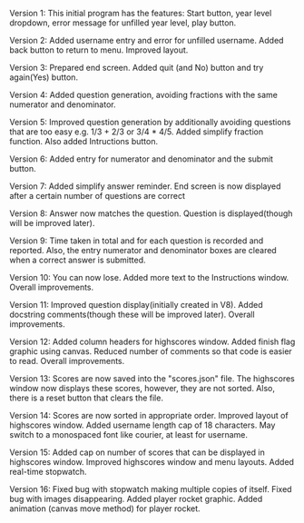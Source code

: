 Version 1:
This initial program has the features: Start button, year level dropdown, error message for unfilled year level, play button.

Version 2:
Added username entry and error for unfilled username. Added back button to return to menu. Improved layout.

Version 3:
Prepared end screen. Added quit (and No) button and try again(Yes) button.

Version 4:
Added question generation, avoiding fractions with the same numerator and denominator.

Version 5:
Improved question generation by additionally avoiding questions that are too easy e.g. 1/3 + 2/3 or 3/4 * 4/5. Added simplify fraction function. Also added Intructions button.

Version 6:
Added entry for numerator and denominator and the submit button.

Version 7:
Added simplify answer reminder. End screen is now displayed after a certain number of questions are correct

Version 8:
Answer now matches the question. Question is displayed(though will be improved later).

Version 9:
Time taken in total and for each question is recorded and reported. Also, the entry numerator and denominator boxes are cleared when a correct answer is submitted.

Version 10:
You can now lose. Added more text to the Instructions window. Overall improvements.

Version 11:
Improved question display(initially created in V8). Added docstring comments(though these will be improved later). Overall improvements.

Version 12:
Added column headers for highscores window. Added finish flag graphic using canvas. Reduced number of comments so that code is easier to read. Overall improvements.

Version 13:
Scores are now saved into the "scores.json" file. The highscores window now displays these scores, however, they are not sorted. Also, there is a reset button that clears the file.

Version 14:
Scores are now sorted in appropriate order. Improved layout of highscores window. Added username length cap of 18 characters. May switch to a monospaced font like courier, at least for username.

Version 15:
Added cap on number of scores that can be displayed in highscores window. Improved highscores window and menu layouts. Added real-time stopwatch.

Version 16:
Fixed bug with stopwatch making multiple copies of itself. Fixed bug with images disappearing. Added player rocket graphic. Added animation (canvas move method) for player rocket.
